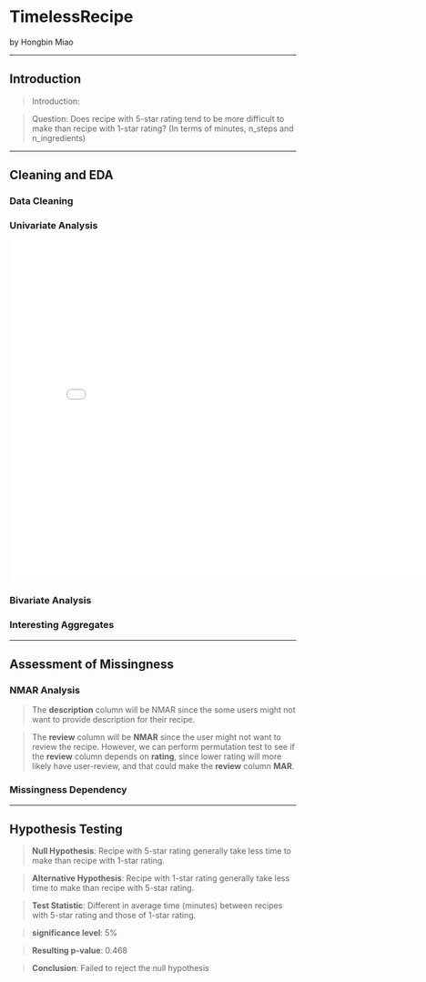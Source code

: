 # TimelessRecipe

by Hongbin Miao

---

## Introduction

> Introduction: 

> Question: Does recipe with 5-star rating tend to be more difficult to make than recipe with 1-star rating? (In terms of minutes, n_steps and n_ingredients)
---

## Cleaning and EDA

### Data Cleaning


### Univariate Analysis

<iframe src="TimelessRecipe/assets/mins_dist.html" width=800 height=600 frameBorder=0></iframe>

### Bivariate Analysis

### Interesting Aggregates

---

## Assessment of Missingness

### NMAR Analysis
> The **description** column will be NMAR since the some users might not want to provide description for their recipe.

> The **review** column will be **NMAR** since the user might not want to review the recipe. However, we can perform permutation test to see if the **review** column depends on **rating**, since lower rating will more likely have user-review, and that could make the **review** column **MAR**.

### Missingness Dependency



---

## Hypothesis Testing

> **Null Hypothesis**: Recipe with 5-star rating generally take less time to make than recipe with 1-star rating.

> **Alternative Hypothesis**: Recipe with 1-star rating generally take less time to make than recipe with 5-star rating.

> **Test Statistic**: Different in average time (minutes) between recipes with 5-star rating and those of 1-star rating.

> **significance level**: 5%

> **Resulting p-value**: 0.468

> **Conclusion**: Failed to reject the null hypothesis